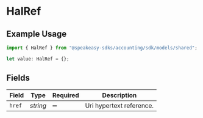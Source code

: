 # HalRef

## Example Usage

```typescript
import { HalRef } from "@speakeasy-sdks/accounting/sdk/models/shared";

let value: HalRef = {};
```

## Fields

| Field                    | Type                     | Required                 | Description              |
| ------------------------ | ------------------------ | ------------------------ | ------------------------ |
| `href`                   | *string*                 | :heavy_minus_sign:       | Uri hypertext reference. |